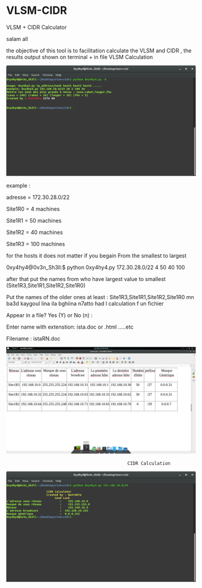 # VLSM-CIDR
VLSM + CIDR Calculator

salam all 

the objective of this tool is to facilitation calculate the VLSM and CIDR , the results output shown on terminal + in file                                                 VLSM Calculation 

![alt text](help.png
 "help")


example : 


adresse = 172.30.28.0/22


Site1R0 = 4 machines

Site1R1 = 50 machines

Site1R2 = 40 machines

Site1R3 = 100 machines

for the hosts it does not matter if you begain From the smallest to largest 

0xy4hy4@0v3n_Sh3ll:$ python 0xy4hy4.py 172.30.28.0/22 4 50 40 100 





after that put the names from who have largest value to smallest (Site1R3,Site1R1,Site1R2,Site1R0)

Put the names of the older ones at least : Site1R3,Site1R1,Site1R2,Site1R0
mn ba3d kaygoul lina ila bghiina n7atto had l calculation f un fichier 

Appear in a file? Yes (Y) or No (n) :

Enter name with extenstion: ista.doc or .html .....etc

Filename : istaRN.doc


![alt text](table.png
 "table de vlsm")
 
                                                 CIDR Calculation


![alt text](cidr.png
 "sortie CIDR")
 
 
 
 
